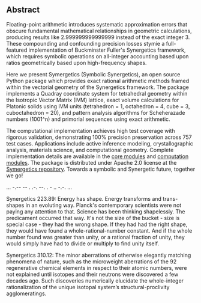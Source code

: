## Abstract

Floating-point arithmetic introduces systematic approximation errors that obscure fundamental mathematical relationships in geometric calculations, producing results like 2.999999999999999 instead of the exact integer 3. These compounding and confounding precision losses stymie a full-featured implementation of Buckminster Fuller's Synergetics framework, which requires symbolic operations on all-integer accounting based upon ratios geometrically based upon high-frequency shapes.

Here we present Symergetics (Symbolic Synergetics), an open source Python package which provides exact rational arithmetic methods framed within the vectorial geometry of the Synergetics framework. The package implements a Quadray coordinate system for tetrahedral geometry within the Isotropic Vector Matrix (IVM) lattice, exact volume calculations for Platonic solids using IVM units (tetrahedron = 1, octahedron = 4, cube = 3, cuboctahedron = 20), and pattern analysis algorithms for Scheherazade numbers (1001^n) and primorial sequences using exact arithmetic.

The computational implementation achieves high test coverage with rigorous validation, demonstrating 100% precision preservation across 757 test cases. Applications include active inference modeling, crystallographic analysis, materials science, and computational geometry. Complete implementation details are available in the [core modules](https://github.com/docxology/symergetics/tree/main/symergetics/core) and [computation modules](https://github.com/docxology/symergetics/tree/main/symergetics/computation). The package is distributed under Apache 2.0 license at the [Symergetics repository](https://github.com/docxology/symergetics). Towards a symbolic and Synergetic future, together we go! 

... -.-- -- . .-. --. . - .. -.-. ...

Synergetics 223.89: Energy has shape. Energy transforms and trans-shapes in an evoluting
way. Planck's contemporary scientists were not paying any attention to that.
Science has been thinking shapelessly. The predicament occurred that way. It's
not the size of the bucket - size is special case - they had the wrong shape. If they
had had the right shape, they would have found a whole-rational-number constant.
And if the whole number found was greater than unity, or a rational fraction of
unity, they would simply have had to divide or multiply to find unity itself.

Synergetics 310.12: The minor aberrations of otherwise elegantly matching phenomena of
nature, such as the microweight aberrations of the 92 regenerative chemical
elements in respect to their atomic numbers, were not explained until isotopes and
their neutrons were discovered a few decades ago. Such discoveries numerically
elucidate the whole-integer rationalization of the unique isotopal system’s
structural-proclivity agglomeratings.
